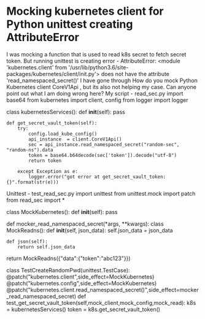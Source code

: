 
# Mocking kubernetes client for Python unittest creating AttributeError

I was mocking a function that is used to read k8s secret to fetch secret token. But running unittest is creating error - AttributeError: <module 'kubernetes.client' from '/usr/lib/python3.6/site-packages/kubernetes/client/init.py'> does not have the attribute 'read_namespaced_secret()' I have gone through How do you mock Python Kubernetes client CoreV1Api , but its also not helping my case. Can anyone point out what I am doing wrong here?
My script - read_sec.py
import base64
from kubernetes import client, config
from logger import logger

class kubernetesServices():
    def __init__(self):
        pass

    def get_secret_vault_token(self):
        try:
            config.load_kube_config()
            api_instance  = client.CoreV1Api()
            sec = api_instance.read_namespaced_secret("random-sec", "random-ns").data
            token = base64.b64decode(sec['token']).decode("utf-8")
            return token

        except Exception as e:
            logger.error("got error at get_secret_vault_token: {}".format(str(e)))

Unittest - test_read_sec.py
import unittest
from unittest.mock import patch
from read_sec import *

class MockKubernetes():
  def __init__(self):
    pass


def mocker_read_namespaced_secret(*args, **kwargs):
  class MockReadns():
    def __init__(self, json_data):
      self.json_data = json_data

    def json(self):
        return self.json_data
    
  return MockReadns({"data":{"token":"abc123"}})
  
 
class TestCreateRandomPwd(unittest.TestCase):
    @patch("kubernetes.client",side_effect=MockKubernetes)
    @patch("kubernetes.config",side_effect=MockKubernetes)
    @patch("kubernetes.client.read_namespaced_secret()",side_effect=mocker_read_namespaced_secret)
    def test_get_secret_vault_token(self,mock_client,mock_config,mock_read):
    k8s = kubernetesServices()
    token = k8s.get_secret_vault_token()


        